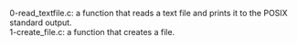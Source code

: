 0-read_textfile.c: a function that reads a text file and prints it to the POSIX standard output.
<br>1-create_file.c: a function that creates a file.
